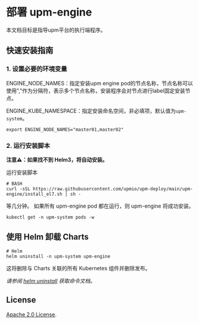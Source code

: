 # 部署 upm-engine

本文档目标是指导upm平台的执行端程序。

## 快速安装指南

### 1. 设置必要的环境变量

ENGINE_NODE_NAMES：指定安装upm engine pod的节点名称，节点名称可以使用","作为分隔符，表示多个节点名称，安装程序会对节点进行label固定安装节点。

ENGINE_KUBE_NAMESPACE：指定安装命名空间，非必填项，默认值为`upm-system`。

```console
export ENGINE_NODE_NAMES="master01,master02"
```

### 2. 运行安装脚本

**注意⚠️：如果找不到 Helm3，将自动安装。**

运行安装脚本
```console
# BASH
curl -sSL https://raw.githubusercontent.com/upmio/upm-deploy/main/upm-engine/install_el7.sh | sh -
```

等几分钟。 如果所有 upm-engine  pod 都在运行，则 upm-engine 将成功安装。

```console
kubectl get -n upm-system pods -w
```

## 使用 Helm 卸载 Charts

```console
# Helm
helm uninstall -n upm-system upm-engine 
```

这将删除与 Charts 关联的所有 Kubernetes 组件并删除发布。

_请参阅 [helm uninstall](https://helm.sh/docs/helm/helm_uninstall/) 获取命令文档。_

## License

<!-- Keep full URL links to repo files because this README syncs from main to gh-pages.  -->
[Apache 2.0 License](https://raw.githubusercontent.com/upmio/upm-deploy/main/LICENSE).
